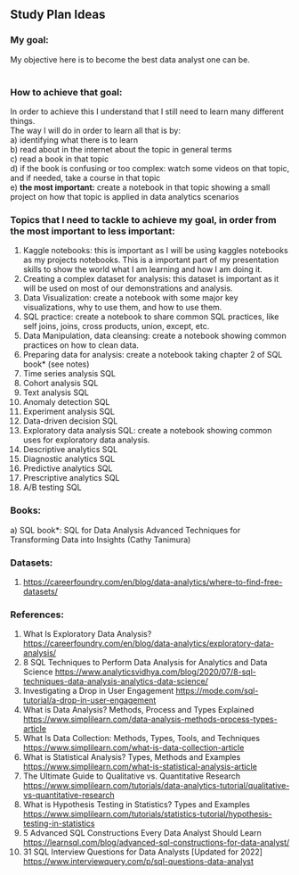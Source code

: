## Study Plan Ideas

### My goal:
My objective here is to become the best data analyst one can be. <br>
<br>
### How to achieve that goal:<br>
In order to achieve this I understand that I still need to learn many different things. <br>
The way I will do in order to learn all that is by:<br>
  a) identifying what there is to learn<br>
  b) read about in the internet about the topic in general terms<br>
  c) read a book in that topic<br>
  d) if the book is confusing or too complex: watch some videos on that topic, and if needed, take a course in that topic<br>
  e) **the most important:** create a notebook in that topic showing a small project on how that topic is applied in data analytics scenarios<br>

### Topics that I need to tackle to achieve my goal, in order from the most important to less important:
  1) Kaggle notebooks: this is important as I will be using kaggles notebooks as my projects notebooks. This is a important part of my presentation skills to show the world what I am learning and how I am doing it.
  2) Creating a complex dataset for analysis: this dataset is important as it will be used on most of our demonstrations and analysis.
  3) Data Visualization: create a notebook with some major key visualizations, why to use them, and how to use them.
  4) SQL practice: create a notebook to share common SQL practices, like self joins, joins, cross products, union, except, etc.
  5) Data Manipulation, data cleansing: create a notebook showing common practices on how to clean data.
  6) Preparing data for analysis: create a notebook taking chapter 2 of SQL book* (see notes)
  7) Time series analysis SQL
  9) Cohort analysis SQL
  10) Text analysis SQL
  11) Anomaly detection SQL
  12) Experiment analysis SQL
  13) Data-driven decision SQL
  14) Exploratory data analysis  SQL: create a notebook showing common uses for exploratory data analysis.
  15) Descriptive analytics SQL
  16) Diagnostic analytics SQL
  17) Predictive analytics SQL
  18) Prescriptive analytics SQL
  19) A/B testing SQL


### Books:
  a) SQL book*: SQL for Data Analysis Advanced Techniques for Transforming Data into Insights (Cathy Tanimura)
  
 ### Datasets:
  1) https://careerfoundry.com/en/blog/data-analytics/where-to-find-free-datasets/

### References: 
  1) What Is Exploratory Data Analysis? https://careerfoundry.com/en/blog/data-analytics/exploratory-data-analysis/
  2) 8 SQL Techniques to Perform Data Analysis for Analytics and Data Science https://www.analyticsvidhya.com/blog/2020/07/8-sql-techniques-data-analysis-analytics-data-science/
  3) Investigating a Drop in User Engagement https://mode.com/sql-tutorial/a-drop-in-user-engagement
  4) What is Data Analysis? Methods, Process and Types Explained https://www.simplilearn.com/data-analysis-methods-process-types-article
  5) What Is Data Collection: Methods, Types, Tools, and Techniques https://www.simplilearn.com/what-is-data-collection-article
  6) What is Statistical Analysis? Types, Methods and Examples https://www.simplilearn.com/what-is-statistical-analysis-article
  7) The Ultimate Guide to Qualitative vs. Quantitative Research https://www.simplilearn.com/tutorials/data-analytics-tutorial/qualitative-vs-quantitative-research
  8) What is Hypothesis Testing in Statistics? Types and Examples https://www.simplilearn.com/tutorials/statistics-tutorial/hypothesis-testing-in-statistics
  9) 5 Advanced SQL Constructions Every Data Analyst Should Learn https://learnsql.com/blog/advanced-sql-constructions-for-data-analyst/
  10) 31 SQL Interview Questions for Data Analysts [Updated for 2022] https://www.interviewquery.com/p/sql-questions-data-analyst

